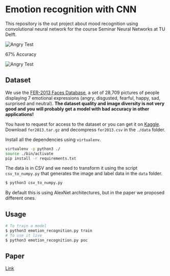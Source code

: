 # Emotion recognition with CNN


This repository is the out project about mood recognition using convolutional neural network for the course Seminar Neural Networks at TU Delft.

![Angry Test](https://raw.githubusercontent.com/isseu/emotion-recognition-neural-networks/master/paper/angry.png)

 67% Accuracy

 ![Angry Test](https://raw.githubusercontent.com/isseu/emotion-recognition-neural-networks/master/paper/matrix_final.png)

## Dataset

We use the [FER-2013 Faces Database](http://www.socsci.ru.nl:8180/RaFD2/RaFD?p=main), a set of 28,709 pictures of people displaying 7 emotional expressions (angry, disgusted, fearful, happy, sad, surprised and neutral). **The dataset quality and image diversity is not very good and you will probably get a model with bad accuracy in other applications!**

You have to request for access to the dataset or you can get it on [Kaggle](https://www.kaggle.com/c/challenges-in-representation-learning-facial-expression-recognition-challenge/data). Download `fer2013.tar.gz` and decompress `fer2013.csv` in the `./data` folder.

Install all the dependencies using `virtualenv`.

```bash
virtualenv -p python3 ./
source ./bin/activate
pip install -r requirements.txt
```

The data is in CSV and we need to transform it using the script `csv_to_numpy.py` that generates the image and label data in the `data` folder.

```bash
$ python3 csv_to_numpy.py
```

By default this is using AlexNet architectures, but in the paper we proposed different ones.

## Usage

```bash
# To train a model
$ python3 emotion_recognition.py train
# To use it live
$ python3 emotion_recognition.py poc
```

## Paper

[Link](https://github.com/isseu/emotion-recognition-neural-networks/blob/master/paper/Report_NN.pdf)
